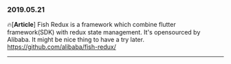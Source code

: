 ### 2019.05.21

🔥[**Article**] Fish Redux is a framework which combine flutter framework(SDK) with redux state management. It's opensourced by Alibaba. It might be nice thing to have a try later. <br>
<https://github.com/alibaba/fish-redux/>

<hr>
